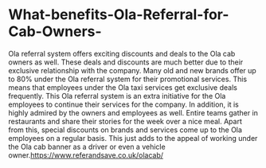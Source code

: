 # What-benefits-Ola-Referral-for-Cab-Owners-
Ola referral system offers exciting discounts and deals to the Ola cab owners as well. These deals and discounts are much better due to their exclusive relationship with the company. Many old and new brands offer up to 80% under the Ola referral system for their promotional services. This means that employees under the Ola taxi services get exclusive deals frequently. This Ola referral system is an extra initiative for the Ola employees to continue their services for the company. In addition, it is highly admired by the owners and employees as well. Entire teams gather in restaurants and share their stories for the week over a nice meal. Apart from this, special discounts on brands and services come up to the Ola employees on a regular basis. This just adds to the appeal of working under the Ola cab banner as a driver or even a vehicle owner.https://www.referandsave.co.uk/olacab/
